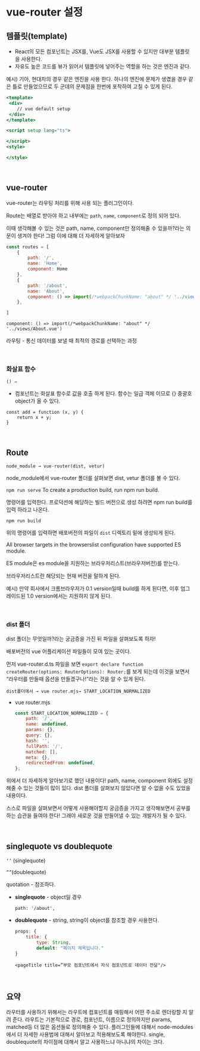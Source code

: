 # vue-router 설정

## 템**플릿(template)**

- React의 모든 컴포넌트는 JSX를, Vue도 JSX를 사용할 수 있지만 대부분 템플릿을 사용한다.
- 자유도 높은 코드를 뷰가 읽어서 템플릿에 넣어주는 역할을 하는 것은 엔진과 같다.

예시) 기아, 현대차의 경우 같은 엔진을 사용 한다. 하나의 엔진에 문제가 생겼을 경우 같은 틀로 만들었으므로 두 군데의 문제점을 한번에 포착하여 고칠 수 있게 된다.

```jsx
<template>
 <div>
    // vue default setup
 </div>
</template>

<script setup lang="ts">

</script>
<style>

</style>
```

<br/>

## vue-router

vue-router는 라우팅 처리를 위해 사용 되는 플러그인이다.

Route는 배열로 받아야 하고 내부에는 `path`, `name`, `component`로 정의 되어 있다.

이때 생각해볼 수 있는 것은 path, name, component만 정의해줄 수 있을까?라는 의문이 생겨야 한다! 그럼 이에 대해 더 자세하게 알아보자

```jsx
const routes = [
	{
		path: '/',
		name: 'Home',
		component: Home
	},
	{
		path: '/about',
		name: 'About',
		component: () => import(/*webpackChunkName: "about" */ '../views/About.vue')
	},

]
```

`component: () => import(/*webpackChunkName: "about" */ '../views/About.vue')`

라우팅 - 통신 데이터를 보낼 때 최적의 경로를 선택하는 과정

<br/>

### 화살표 함수

`() ⇒`

- 컴포넌트는 화살표 함수로 값을 호출 하게 된다. 함수는 일급 객체 이므로 {} 중괄호 object가 올 수 있다.
```
const add = function (x, y) {
	return x + y;
}
```

<br/>

## Route

`node_module → vue-router(dist, vetur)`

node_module에서 vue-router 폴더를 살펴보면 dist, vetur 폴더를 볼 수 있다.

`npm run serve`
To create a production build, run npm run build.

명령어를 입력한다. 프로덕션에 해당하는 빌드 버전으로 생성 하려면 npm run build를 입력 하라고 나온다.

`npm run build`

위의 명령어를 입력하면 배포버전의 파일이 `dist` 디렉토리 밑에 생성되게 된다.

All browser targets in the browserslist configuration have supported ES module.

ES module은 es module을 지원하는 브라우저리스트(브라우저버전)를 받는다.

브라우저리스트란 해당되는 현재 버전을 말하게 된다.

예시) 만약 회사에서 크롬브라우저가 0.1 version일때 build를 하게 된다면, 이후 업그레이드된 1.0 version에서는 지원하지 않게 된다.

<br/>

### dist 폴더

dist 폴더는 무엇일까?라는 궁금증을 가진 뒤 파일을 살펴보도록 하자!

배포버전의 vue 어플리케이션 파일들이 모여 있는 곳이다.

먼저 vue-router.d.ts 파일을 보면 `export declare function createRouter(options: RouterOptions): Router;`를 보게 되는데 이것을 보면서 “라우터를 만들때 옵션을 만들겠구나!”라는 것을 알 수 있게 된다.

`dist폴더에서 → vue router.mjs→ START_LOCATION_NORMALIZED` 

- vue router.mjs
    
    ```jsx
    const START_LOCATION_NORMALIZED = {
        path: '/',
        name: undefined,
        params: {},
        query: {},
        hash: '',
        fullPath: '/',
        matched: [],
        meta: {},
        redirectedFrom: undefined,
    };
    ```
    

위에서 더 자세하게 알아보기로 했던 내용이다! path, name, component 외에도 설정해줄 수 있는 것들이 많이 있다. dist 폴더를 살펴보지 않았다면 알 수 없을 수도 있었을 내용이다.

스스로 파일을 살펴보면서 어떻게 사용해야할지 궁금증을 가지고 생각해보면서 공부를 하는 습관을 들여야 한다! 그래야 새로운 것을 만들어낼 수 있는 개발자가 될 수 있다.

<br/>

## singlequote vs doublequote

`‘’` (singlequote)

`””`(doublequote)

quotation - 참조하다.

- **singlequote** - object일 경우
    
    `path: '/about',`
    
- **doublequote** - string, string이 object를 참조할 경우 사용한다.
    
    ```jsx
    props: {
    	title: {
    		type: String,
    		default: "페이지 제목입니다."
    }
    ```
    
    `<pageTitle title=”부모 컴포넌트에서 자식 컴포넌트로 데이터 전달"/>`
    
<br/>

## 요약

라우터를 사용하기 위해서는 라우트에 컴포넌트를 매핑해서 어떤 주소로 렌더링할 지 알려 준다. 
라우트는 기본적으로 경로, 컴포넌트, 이름으로 정의하지만 params, matched등 더 많은 옵션들로 정의해줄 수 있다. 
플러그인들에 대해서 node-modules에서 더 자세한 사용법에 대해서 알아보고 적용해보도록 해야한다. single, doublequote의 차이점에 대해서 알고 사용하느냐 아니냐의 차이는 크다.
